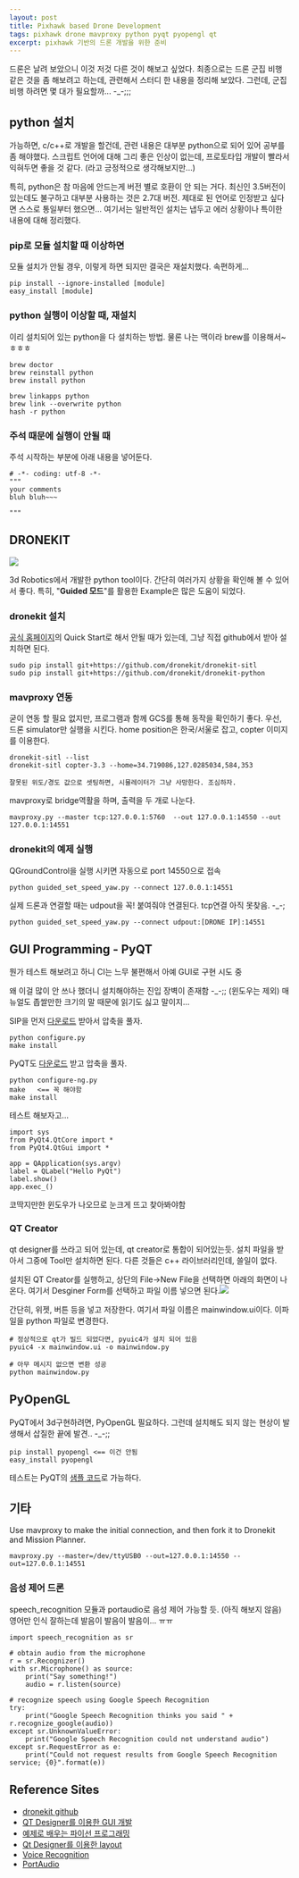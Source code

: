 ```yaml
--- 
layout: post  
title: Pixhawk based Drone Development  
tags: pixhawk drone mavproxy python pyqt pyopengl qt  
excerpt: pixhawk 기반의 드론 개발을 위한 준비    
---  
```


드론은 날려 보았으니 이것 저것 다른 것이 해보고 싶었다. 최종으로는 드론 군집 비행 같은 것을 좀 해보려고 하는데, 관련해서 스터디 한 내용을 정리해 보았다. 그런데, 군집 비행 하려면 몇 대가 필요할까... -_-;;;    

## python 설치 

가능하면, c/c++로 개발을 할건데, 관련 내용은 대부분 python으로 되어 있어 공부를 좀 해야했다. 스크립트 언어에 대해 그리 좋은 인상이 없는데, 프로토타입 개발이 빨라서 익혀두면 좋을 것 같다. (라고 긍정적으로 생각해보지만...)  

특히, python은 참 마음에 안드는게 버전 별로 호환이 안 되는 거다. 최신인 3.5버전이 있는데도 불구하고  대부분 사용하는 것은 2.7대 버전. 제대로 된 언어로 인정받고 싶다면 스스로 통일부터 했으면... 여기서는 일반적인 설치는 냅두고 에러 상황이나 특이한 내용에 대해 정리했다.  

### pip로 모듈 설치할 때 이상하면

모듈 설치가 안될 경우, 이렇게 하면 되지만 결국은 재설치했다. 속편하게... 
  
	pip install --ignore-installed [module]  
	easy_install [module]  

### python 실행이 이상할 때, 재설치

이리 설치되어 있는 python을 다 설치하는 방법. 물론 나는 맥이라 brew를 이용해서~ ㅎㅎㅎ 
  
	brew doctor   
	brew reinstall python
	brew install python
  
	brew linkapps python
	brew link --overwrite python
	hash -r python

### 주석 때문에 실행이 안될 때  

주석 시작하는 부분에 아래 내용을 넣어둔다. 
  
	# -*- coding: utf-8 -*-
	"""
	your comments
	bluh bluh~~~
	
	"""

## DRONEKIT  
![](https://cloud.githubusercontent.com/assets/5368500/10805537/90dd4b14-7e22-11e5-9592-5925348a7df9.png)  

3d Robotics에서 개발한 python tool이다. 간단히 여러가지 상황을 확인해 볼 수 있어서 좋다. 특히, "**Guided 모드**"를 활용한 Example은 많은 도움이 되었다.   


### dronekit 설치 

[공식 홈페이지](http://python.dronekit.io/guide/quick_start.html)의 Quick Start로 해서 안될 때가 있는데, 그냥 직접 github에서 받아 설치하면 된다. 
  
	sudo pip install git+https://github.com/dronekit/dronekit-sitl  
	sudo pip install git+https://github.com/dronekit/dronekit-python

### mavproxy 연동  

굳이 연동 할 필요 없지만, 프로그램과 함께 GCS를 통해 동작을 확인하기 좋다. 
우선, 드론 simulator만 실행을 시킨다. home position은 한국/서울로 잡고, copter 이미지를 이용한다. 

	dronekit-sitl --list
	dronekit-sitl copter-3.3 --home=34.719086,127.0285034,584,353


```
잘못된 위도/경도 값으로 셋팅하면, 시뮬레이터가 그냥 사망한다. 조심하자. 
```

mavproxy로 bridge역활을 하며, 출력을 두 개로 나눈다. 

	mavproxy.py --master tcp:127.0.0.1:5760  --out 127.0.0.1:14550 --out 127.0.0.1:14551

### dronekit의 예제 실행  

QGroundControl을 실행 시키면 자동으로 port 14550으로 접속  
  
	python guided_set_speed_yaw.py --connect 127.0.0.1:14551  
	
	
실제 드론과 연결할 때는 udpout을 꼭! 붙여줘야 연결된다. tcp연결 아직 못찾음. -_-;  

	python guided_set_speed_yaw.py --connect udpout:[DRONE IP]:14551  


## GUI Programming - PyQT  

뭔가 테스트 해보려고 하니 CI는 느무 불편해서 아예 GUI로 구현 시도 중

왜 이걸 많이 안 쓰나 했더니 설치해야하는 진입 장벽이 존재함 -_-;; (윈도우는 제외) 매뉴얼도 좁쌀만한 크기의 말 때문에 읽기도 싫고 말이지...    

SIP을 먼저 [다운로드](https://riverbankcomputing.com/software/sip/download) 받아서 압축을 풀자. 

	python configure.py  
	make install   

PyQT도 [다운로드](https://www.riverbankcomputing.com/software/pyqt/download) 받고 압축을 풀자. 

	python configure-ng.py  
	make   <== 꼭 해야함 
	make install   
	
테스트 해보자고... 

	import sys
	from PyQt4.QtCore import *	
	from PyQt4.QtGui import *

	app = QApplication(sys.argv)
	label = QLabel("Hello PyQt")
	label.show()
	app.exec_()

코딱지만한 윈도우가 나오므로 눈크게 뜨고 찾아봐야함  

### QT Creator  

qt designer를 쓰라고 되어 있는데, qt creator로 통합이 되어있는듯. 설치 파일을 받아서 그중에 Tool만 설치하면 된다. 다른 것들은 c++ 라이브러리인데, 쓸일이 없다. 

설치된 QT Creator를 실행하고, 상단의 File->New File을 선택하면 아래의 화면이 나온다. 여기서 Desginer Form를 선택하고 파일 이름 넣으면 된다.![](https://camo.githubusercontent.com/0b8403f1947132294d3c440d5c29a3c42c383bdf/68747470733a2f2f646c2e64726f70626f7875736572636f6e74656e742e636f6d2f752f35303236323231392f496e74726f2d746f2d51742d55492d66696c65732f6265666f72652d73746570312d7573696e672d717463726561746f722e706e67)  
 
간단히, 위젯, 버튼 등을 넣고 저장한다. 여기서 파일 이름은 mainwindow.ui이다. 이파일을 python 파일로 변경한다.    
	
	# 정상적으로 qt가 빌드 되었다면, pyuic4가 설치 되어 있음
	pyuic4 -x mainwindow.ui -o mainwindow.py 
	 
	# 아무 메시지 없으면 변환 성공 
	python mainwindow.py
	

## PyOpenGL  

PyQT에서 3d구현하려면, PyOpenGL 필요하다. 그런데 설치해도 되지 않는 현상이 발생해서 삽질한 끝에 발견.. -_-;;  
  
	pip install pyopengl <== 이건 안됨 
	easy_install pyopengl  
  
테스트는 PyQT의 [샘플 코드](https://github.com/Werkov/PyQt4/blob/master/examples/opengl/hellogl.py)로 가능하다.  
  
## 기타  
  
Use mavproxy to make the initial connection, and then fork it to Dronekit and Mission Planner.
  
	mavproxy.py --master=/dev/ttyUSB0 --out=127.0.0.1:14550 --out=127.0.0.1:14551

### 음성 제어 드론  

speech_recognition 모듈과 portaudio로 음성 제어 가능할 듯. (아직 해보지 않음) 
영어만 인식 잘하는데 발음이 발음이 발음이... ㅠㅠ  

	import speech_recognition as sr
	
	# obtain audio from the microphone
	r = sr.Recognizer()
	with sr.Microphone() as source:
		print("Say something!")
		audio = r.listen(source)
		
	# recognize speech using Google Speech Recognition
	try:
		print("Google Speech Recognition thinks you said " + r.recognize_google(audio))
	except sr.UnknownValueError:
		print("Google Speech Recognition could not understand audio")
	except sr.RequestError as e:
		print("Could not request results from Google Speech Recognition service; {0}".format(e))

  
## Reference Sites

- [dronekit github](https://github.com/dronekit/dronekit-python)
- [QT Designer를 이용한 GUI 개발](http://scripting.tistory.com/790)
- [예제로 배우는 파이선 프로그래밍](http://pythonstudy.xyz/)
- [Qt Designer를 이용한 layout](https://wikidocs.net/2598)
- [Voice Recognition](https://github.com/Uberi/speech_recognition/blob/master/examples/microphone_recognition.py)
- [PortAudio](http://portaudio.com/docs/v19-doxydocs/compile_mac_coreaudio.html)

